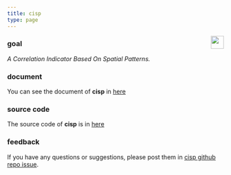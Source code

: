 ```yaml
---
title: cisp
type: page
---
```


<img src="https://spatlyu.github.io/projects/projects-picture/cisp.png" align="right" height="30"/>

### goal

*A Correlation Indicator Based On Spatial Patterns.*

### document

You can see the document of **cisp** in [here](https://stscl.github.io/cisp/)

### source code

The source code of **cisp** is in [here](https://github.com/stscl/cisp/)

### feedback

If you have any questions or suggestions, please post them in [cisp github repo issue](https://github.com/stscl/cisp/issues).
